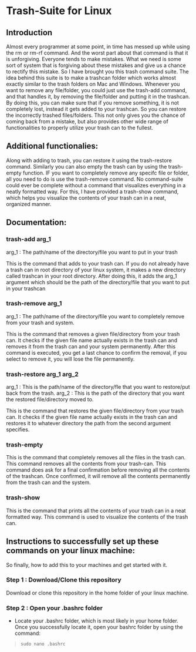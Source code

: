 # Trash-Suite for Linux

## Introduction
Almost every programmer at some point, in time has messed up while using the rm or rm-rf command. And the worst part about that command is that it is unforgiving. Everyone tends to make mistakes.
What we need is some sort of system that is forgiving about these mistakes and give us a chance to rectify this mistake. So I have brought you this trash command suite. The idea behind this suite
is to make a trashcan folder which works almost exactly similar to the trash folders on Mac and Windows. Whenever you want to remove any file/folder, you could just use the trash-add command, and 
that handles it, by removing the file/folder and putting it in the trashcan. By doing this, you can make sure that if you remove something, it is not completely lost, instead it gets added to your
trashcan. So you can restore the incorrectly trashed files/folders. This not only gives you the chance of coming back from a mistake, but also provides other wide range of functionalities to 
properly utilize your trash can to the fullest.

## Additional functionalies:
Along with adding to trash, you can restore it using the trash-restore command. Similarly you can also empty the trash can by using the trash-empty function. IF you want to completely remove any 
specifc file or folder, all you need to do is use the trash-remove command. No command-suite could ever be complete without a command that visualizes everything in a neatly formatted way. For this,
I have provided a trash-show command, which helps you visualize the contents of your trash can in a neat, organized manner.

## Documentation:

### trash-add arg_1
arg_1 : The path/name of the directory/file you want to put in your trash

This is the command that adds to your trash can. If you do not already have a trash can in root directory of your linux system, it makes a new directory called trashcan in your root directory. After
doing this, it adds the arg_1 argument which should be the path of the directory/file that you want to put in your trashcan

### trash-remove arg_1
arg_1 : The path/name of the directory/file you want to completely remove from your trash and system.

This is the command that removes a given file/directory from your trash can. It checks if the given file name actually exists in the trash can and removes it from the trash can and your system 
permanently. After this command is executed, you get a last chance to confirm the removal, if you select to remove it, you will lose the file permanently.

### trash-restore arg_1 arg_2
arg_1 : This is the path/name of the directory/fle that you want to restore/put back from the trash.
arg_2 : This is the path of the directory that you want the restored file/directory moved to.

This is the command that restores the given file/directory from your trash can. It checks if the given file name actually exists in the trash can and restores it to whatever directory the path from
the second argument specifies.

### trash-empty
This is the command that completely removes all the files in the trash can. This command removes all the contents from your trash-can. This command does ask for a final confirmation before removing 
all the contents of the trashcan. Once confirmed, it will remove all the contents permanently from the trash can and the system.

### trash-show
This is the command that prints all the contents of your trash can in a neat formatted way. This command is used to visualize the contents of the trash can.

## Instructions to successfully set up these commands on your linux machine:
So finally, how to add this to your machines and get started with it.

### Step 1 : Download/Clone this repository
Download or clone this repository in the home folder of your linux machine.

### Step 2 : Open your .bashrc folder
- Locate your .bashrc folder, which is most likely in your home folder. Once you successfully locate it, open your bashrc folder by using the command:
> ` sudo nano .bashrc ` 

